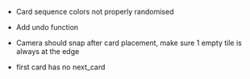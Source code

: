 - Card sequence colors not properly randomised
- Add undo function
- Camera should snap after card placement, make sure 1 empty tile is
    always at the edge

- first card has no next_card
